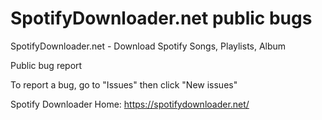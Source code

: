 # SpotifyDownloader.net public bugs

SpotifyDownloader.net - Download Spotify Songs, Playlists, Album

Public bug report

To report a bug, go to "Issues" then click "New issues"

Spotify Downloader Home: https://spotifydownloader.net/

